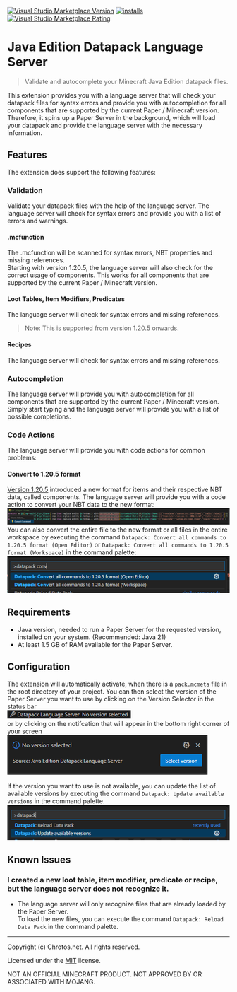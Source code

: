 [![Visual Studio Marketplace Version](https://img.shields.io/visual-studio-marketplace/v/Chrotos.java-datapack-language-server?style=for-the-badge&label=vscode%20marketplace)](https://marketplace.visualstudio.com/items?itemName=Chrotos.java-datapack-language-server)
[![installs](https://img.shields.io/vscode-marketplace/d/Chrotos.java-datapack-language-server?style=for-the-badge)](https://marketplace.visualstudio.com/items?itemName=Chrotos.java-datapack-language-server)
[![Visual Studio Marketplace Rating](https://img.shields.io/visual-studio-marketplace/r/Chrotos.java-datapack-language-server?style=for-the-badge)](https://marketplace.visualstudio.com/items?itemName=Chrotos.java-datapack-language-server&ssr=false#review-details)

# Java Edition Datapack Language Server
> Validate and autocomplete your Minecraft Java Edition datapack files.

This extension provides you with a language server that will check your datapack files for syntax errors and provide you with autocompletion for all components that are supported by the current Paper / Minecraft version.
Therefore, it spins up a Paper Server in the background, which will load your datapack and provide the language server with the necessary information.

## Features
The extension does support the following features:

### Validation
Validate your datapack files with the help of the language server. The language server will check for syntax errors and provide you with a list of errors and warnings.

#### .mcfunction
The .mcfunction will be scanned for syntax errors, NBT properties and missing references.  
Starting with version 1.20.5, the language server will also check for the correct usage of components.
This works for all components that are supported by the current Paper / Minecraft version.

#### Loot Tables, Item Modifiers, Predicates
The language server will check for syntax errors and missing references.
> Note: This is supported from version 1.20.5 onwards.

#### Recipes
The language server will check for syntax errors and missing references.

### Autocompletion
The language server will provide you with autocompletion for all components that are supported by the current Paper / Minecraft version.
Simply start typing and the language server will provide you with a list of possible completions.

### Code Actions
The language server will provide you with code actions for common problems:

#### Convert to 1.20.5 format
[Version 1.20.5](https://www.minecraft.net/en-us/article/minecraft-java-edition-1-20-5) introduced a new format for items and their respective NBT data, called components.
The language server will provide you with a code action to convert your NBT data to the new format:
![Code Action "Convert Command"](assets/images/codeaction-convert-command.PNG)
You can also convert the entire file to the new format or all files in the entire workspace by executing the command `Datapack: Convert all commands to 1.20.5 format (Open Editor)` or `Datapack: Convert all commands to 1.20.5 format (Workspace)` in the command palette:
![Commands "Convert Command"](assets/images/commands-convert-command.PNG)

## Requirements
- Java version, needed to run a Paper Server for the requested version, installed on your system. (Recommended: Java 21)
- At least 1.5 GB of RAM available for the Paper Server.

## Configuration
The extension will automatically activate, when there is a `pack.mcmeta` file in the root directory of your project.
You can then select the version of the Paper Server you want to use by clicking on the Version Selector in the status bar  
![Version Selector](assets/images/version-selector.PNG)  
or by clicking on the notifcation that will appear in the bottom right corner of your screen
![Version Notification](assets/images/version-notification.PNG)

If the version you want to use is not available, you can update the list of available versions by executing the command `Datapack: Update available versions` in the command palette.  
![Update available versions](assets/images/Update-available-versions.PNG)

## Known Issues
### I created a new loot table, item modifier, predicate or recipe, but the language server does not recognize it.
- The language server will only recognize files that are already loaded by the Paper Server.  
  To load the new files, you can execute the command `Datapack: Reload Data Pack` in the command palette.

----------------
Copyright (c) Chrotos.net. All rights reserved.

Licensed under the [MIT](LICENSE.md) license.

NOT AN OFFICIAL MINECRAFT PRODUCT. NOT APPROVED BY OR ASSOCIATED WITH MOJANG.
